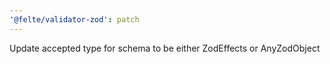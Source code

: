 ```yaml
---
'@felte/validator-zod': patch
---
```


Update accepted type for schema to be either ZodEffects or AnyZodObject
